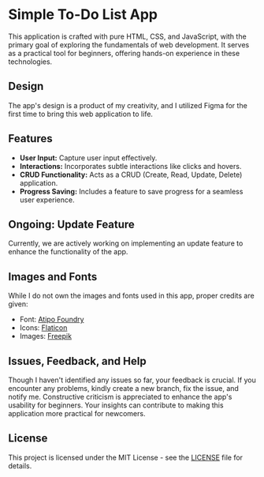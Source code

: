 # Simple To-Do List App

This application is crafted with pure HTML, CSS, and JavaScript, with the primary goal of exploring the fundamentals of web development. It serves as a practical tool for beginners, offering hands-on experience in these technologies.

## Design

The app's design is a product of my creativity, and I utilized Figma for the first time to bring this web application to life.

## Features

- **User Input:** Capture user input effectively.
- **Interactions:** Incorporates subtle interactions like clicks and hovers.
- **CRUD Functionality:** Acts as a CRUD (Create, Read, Update, Delete) application.
- **Progress Saving:** Includes a feature to save progress for a seamless user experience.

## Ongoing: Update Feature

Currently, we are actively working on implementing an update feature to enhance the functionality of the app.

## Images and Fonts

While I do not own the images and fonts used in this app, proper credits are given:
- Font: [Atipo Foundry](https://www.atipofoundry.com/fonts/doumbar)
- Icons: [Flaticon](https://www.flaticon.com/)
- Images: [Freepik](https://www.freepik.com/)

## Issues, Feedback, and Help

Though I haven't identified any issues so far, your feedback is crucial. If you encounter any problems, kindly create a new branch, fix the issue, and notify me. Constructive criticism is appreciated to enhance the app's usability for beginners. Your insights can contribute to making this application more practical for newcomers.

## License

This project is licensed under the MIT License - see the [LICENSE](LICENSE) file for details.